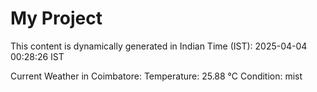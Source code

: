 # My Project

This content is dynamically generated in Indian Time (IST): 2025-04-04 00:28:26 IST


Current Weather in Coimbatore:
Temperature: 25.88 °C
Condition: mist
